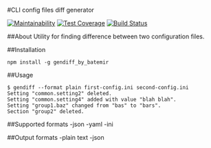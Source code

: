#CLI config files diff generator 

[![Maintainability](https://api.codeclimate.com/v1/badges/47bd0d4ce823410ad44f/maintainability)](https://codeclimate.com/github/batemir/project-lvl2-s233/maintainability)
[![Test Coverage](https://api.codeclimate.com/v1/badges/47bd0d4ce823410ad44f/test_coverage)](https://codeclimate.com/github/batemir/project-lvl2-s233/test_coverage)
[![Build Status](https://travis-ci.org/batemir/project-lvl2-s233.svg?branch=master)](https://travis-ci.org/batemir/project-lvl2-s233)

##About
Utility for finding difference between two configuration files.

##Installation
```
npm install -g gendiff_by_batemir
```

##Usage
```
$ gendiff --format plain first-config.ini second-config.ini
Setting "common.setting2" deleted.
Setting "common.setting4" added with value "blah blah".
Setting "group1.baz" changed from "bas" to "bars".
Section "group2" deleted.
```
##Supported formats
-json
-yaml
-ini

##Output formats
-plain text
-json
